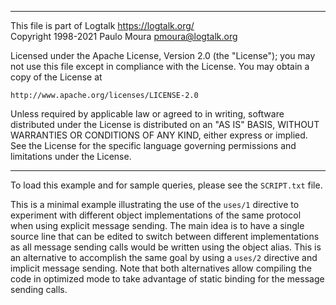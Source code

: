 ________________________________________________________________________

This file is part of Logtalk <https://logtalk.org/>  
Copyright 1998-2021 Paulo Moura <pmoura@logtalk.org>

Licensed under the Apache License, Version 2.0 (the "License");
you may not use this file except in compliance with the License.
You may obtain a copy of the License at

    http://www.apache.org/licenses/LICENSE-2.0

Unless required by applicable law or agreed to in writing, software
distributed under the License is distributed on an "AS IS" BASIS,
WITHOUT WARRANTIES OR CONDITIONS OF ANY KIND, either express or implied.
See the License for the specific language governing permissions and
limitations under the License.
________________________________________________________________________


To load this example and for sample queries, please see the `SCRIPT.txt`
file.

This is a minimal example illustrating the use of the `uses/1` directive
to experiment with different object implementations of the same protocol
when using explicit message sending. The main idea is to have a single
source line that can be edited to switch between different implementations
as all message sending calls would be written using the object alias.
This is an alternative to accomplish the same goal by using a `uses/2`
directive and implicit message sending. Note that both alternatives allow
compiling the code in optimized mode to take advantage of static binding
for the message sending calls.

